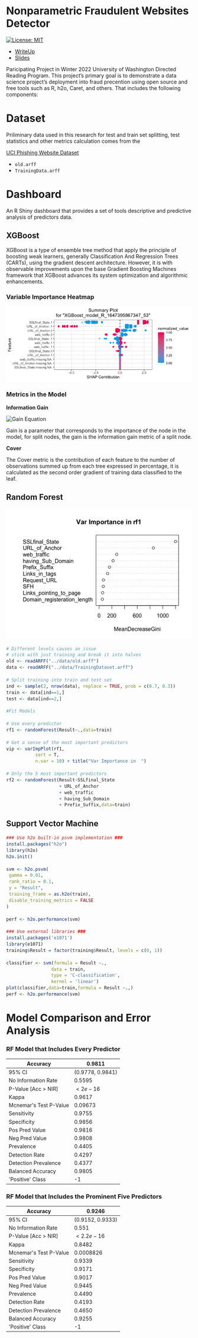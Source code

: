 # Nonparametric Fraudulent Websites Detector
<!-- badges: start -->

[![License: MIT](https://img.shields.io/badge/License-MIT-blue.svg)](https://opensource.org/licenses/MIT)

<!-- badges: end -->

- [WriteUp]()
- [Slides]()


Paricipating Project in Winter 2022 University of Washington Directed Reading Program. This project’s primary goal is to demonstrate a data science project’s deployment into fraud precention using open source and free tools such as R, h2o, Caret, and others. That includes the following components:


# Dataset
Priliminary data used in this research for test and train set splitting, test statistics and other metrics calculation comes from the 


[UCI Phishing Website Dataset](https://archive.ics.uci.edu/ml/datasets/phishing+websites)
- ```old.arff```
- ```TrainingData.arff```
 
# Dashboard
An R Shiny dashboard that provides a set of tools descriptive and predictive analysis of predictors data. 

## XGBoost
XGBoost is a type of ensemble tree method that apply the principle of boosting weak learners, generally Classification And Regression Trees (CARTs), using the gradient descent architecture. However, it is with observable improvements upon the base Gradient Boosting Machines framework that XGBoost advances its system optimization and algorithmic enhancements.

### Variable Importance Heatmap
![alt text](https://github.com/XinyiXiang/nonparametric-fraud-web-detector/blob/146cd1b80c1ba7166b8612408cfa01c1d062c850/img/varImpHeatmap.png)


### Metrics in the Model

**Information Gain**


![Gain Equation](https://latex.codecogs.com/svg.image?\text{Gain}&space;=&space;\frac{1}{2}[\frac{G_L^2}{H_L&space;&plus;&space;\lambda}&space;&plus;&space;\frac{G_R^2}{H_R&space;&plus;&space;\lambda}&space;-&space;\frac{(G_L&space;&plus;&space;G_R)^2}{H_L&space;&plus;&space;H_R&space;&plus;&space;\lambda}]&space;-&space;\gamma)


Gain is a parameter that corresponds to the importance of the node in the model, for split nodes, the gain is the information gain metric of a split node.


**Cover**


The Cover metric is the contribution of each feature to the number of observations summed up from each tree expressed in percentage, it is calculated as the second order gradient of training data classified to the leaf.



## Random Forest
![alt text](https://github.com/XinyiXiang/nonparametric-fraud-web-detector/blob/146cd1b80c1ba7166b8612408cfa01c1d062c850/img/meanDecreaseGini.png)


```R
# Different levels causes an issue 
# stick with just training and break it into halves
old <- readARFF("../data/old.arff")
data <- readARFF("../data/TrainingDataset.arff")

# Split training into train and test set
ind <- sample(2, nrow(data), replace = TRUE, prob = c(0.7, 0.3))
train <- data[ind==1,]
test <- data[ind==2,]

#Fit Models

# Use every predictor
rf1 <- randomForest(Result~.,data=train)

# Get a sense of the most important predictors
vip <- varImpPlot(rf1,
           sort = T,
           n.var = 10) + title("Var Importance in  ")

# Only the 5 most important predictors
rf2 <- randomForest(Result~SSLfinal_State
                    + URL_of_Anchor
                    + web_traffic
                    + having_Sub_Domain
                    + Prefix_Suffix,data=train)
```

## Support Vector Machine
```R
### Use h2o built-in psvm implementation ###
install.packages("h2o")
library(h2o)
h2o.init()

svm <- h2o.psvm(
 gamma = 0.01,
 rank_ratio = 0.1,
 y = "Result",
 training_frame = as.h2o(train),
 disable_training_metrics = FALSE
)

perf <- h2o.performance(svm)

### Use external libraries ###
install.packages('e1071')
library(e1071)
training$Result = factor(training$Result, levels = c(0, 1))

classifier <- svm(formula = Result ~.,
                 data = train,
                 type = 'C-classification',
                 kernel = 'linear')
plot(classifier,data=train,formula = Result ~.,)
perf <- h2o.performance(svm)
```


# Model Comparison and Error Analysis
### RF Model that Includes Every Predictor
| Accuracy               | 0.9811           |
|------------------------|------------------|
| 95\% CI                | (0.9778, 0.9841) |
| No Information Rate    | 0.5595           |
| P-Value [Acc $>$ NIR]  | $<2e-16$         |
| Kappa                  | 0.9617           |
| Mcnemar's Test P-Value | 0.09673          |
| Sensitivity            | 0.9755           |
| Specificity            | 0.9856           |
| Pos Pred Value         | 0.9816           |
| Neg Pred Value         | 0.9808           |
| Prevalence             | 0.4405           |
| Detection Rate         | 0.4297           |
| Detection Prevalence   | 0.4377           |
| Balanced Accuracy      | 0.9805           |
| 'Positive' Class       | -1               |


### RF Model that Includes the Prominent Five Predictors
| Accuracy               | 0.9246           |
|------------------------|------------------|
| 95\% CI                | (0.9152, 0.9333) |
| No Information Rate    | 0.551            |
| P-Value [Acc $>$ NIR]  | $< 2.2e-16$      |
| Kappa                  | 0.8482           |
| Mcnemar's Test P-Value | 0.0008826        |
| Sensitivity            | 0.9339           |
| Specificity            | 0.9171           |
| Pos Pred Value         | 0.9017           |
| Neg Pred Value         | 0.9445           |
| Prevalence             | 0.4490           |
| Detection Rate         | 0.4193           |
| Detection Prevalence   | 0.4650           |
| Balanced Accuracy      | 0.9255           |
| 'Positive' Class       | -1               |

